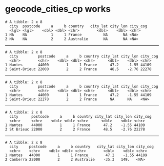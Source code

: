 # geocode_cities_cp works

    # A tibble: 2 x 8
      city  postcode     a     b country   city_lat city_lon city_cog
      <lgl> <lgl>    <dbl> <dbl> <chr>        <dbl>    <dbl> <chr>   
    1 NA    NA           1     1 France          NA       NA <NA>    
    2 NA    NA           2     2 Australie       NA       NA <NA>    

---

    # A tibble: 2 x 8
      city         postcode     a     b country city_lat city_lon city_cog
      <chr>        <chr>    <dbl> <dbl> <chr>      <dbl>    <dbl> <chr>   
    1 Nantes       44000        1     1 France      47.2    -1.55 44109   
    2 Saint-Brieuc 22000        2     2 France      48.5    -2.76 22278   

---

    # A tibble: 2 x 8
      city         postcode     a     b country city_lat city_lon city_cog
      <chr>        <chr>    <dbl> <dbl> <chr>      <dbl>    <dbl> <chr>   
    1 Nantes       44000        1     1 France      47.2    -1.55 44109   
    2 Saint-Brieuc 22278        2     2 France      NA      NA    <NA>    

---

    # A tibble: 2 x 8
      city      postcode     a     b country city_lat city_lon city_cog
      <chr>     <chr>    <dbl> <dbl> <chr>      <dbl>    <dbl> <chr>   
    1 Nantes    44000        1     1 France      47.2    -1.55 44109   
    2 St Brieuc 22000        2     2 France      48.5    -2.76 22278   

---

    # A tibble: 2 x 8
      city     postcode     a     b country   city_lat city_lon city_cog
      <chr>    <chr>    <dbl> <dbl> <chr>        <dbl>    <dbl> <chr>   
    1 Nantes   44000        1     1 France        47.2    -1.55 44109   
    2 Canberra 22000        2     2 Australie    -35.3   149.   <NA>    

